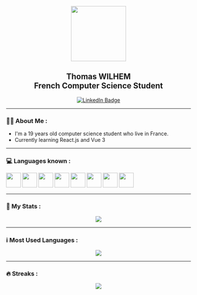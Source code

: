 
<div id="header" align="center" >
  <img src="https://media.licdn.com/dms/image/C4D03AQHqIlNeRlr-qA/profile-displayphoto-shrink_800_800/0/1647826313185?e=2147483647&v=beta&t=khcImjweV95OdKoFioUs_EhyWUSmJ7P8D--l5mtCbXA" width="150"/>
  <h2>Thomas WILHEM<br>French Computer Science Student</h2>
  <div>
    <a href="https://www.linkedin.com/in/thomas-wilhem-3a5010211/">
      <img src="https://img.shields.io/badge/LinkedIn-blue?style=for-the-badge&logo=linkedin&logoColor=white" alt="LinkedIn Badge"/>
    </a>
  </div>
</div>

---

### :woman_technologist: About Me :

- I'm a 19 years old computer science student who live in France.
- Currently learning React.js and Vue 3

---

### 💻 Languages known : 
  <div>
    <img width="40" height="40" src="https://cdn.jsdelivr.net/gh/devicons/devicon/icons/html5/html5-original.svg" />
    <img width="40" height="40" src="https://cdn.jsdelivr.net/gh/devicons/devicon/icons/css3/css3-original.svg" />
    <img width="40" height="40" src="https://cdn.jsdelivr.net/gh/devicons/devicon/icons/javascript/javascript-original.svg" />
    <img width="40" height="40" src="https://cdn.jsdelivr.net/gh/devicons/devicon/icons/php/php-original.svg" />
    <img width="40" height="40" src="https://cdn.jsdelivr.net/gh/devicons/devicon/icons/mysql/mysql-original.svg" />
    <img width="40" height="40" src="https://cdn.jsdelivr.net/gh/devicons/devicon/icons/c/c-original.svg" />
    <img width="40" height="40" src="https://cdn.jsdelivr.net/gh/devicons/devicon/icons/csharp/csharp-original.svg" />
    <img width="40" height="40" src="https://cdn.jsdelivr.net/gh/devicons/devicon/icons/java/java-original.svg" />
  </div>

---

 ### :100: My Stats :

<div align="center">
 <img class="img" src="https://github-readme-stats.vercel.app/api?username=ThomasWILHEM&show_icons=true&theme=radical" />
</div>

---

 ### :information_source: Most Used Languages :

<div align="center">
 <img class="img" src="https://github-readme-stats.vercel.app/api/top-langs/?username=ThomasWILHEM&theme=radical&layout=compact" />
</div> 

---

 ### :fire: Streaks :

<div align="center">
 <img class="img" src="http://github-readme-streak-stats.herokuapp.com?user=ThomasWILHEM&theme=dark&theme=radical" />
</div>
